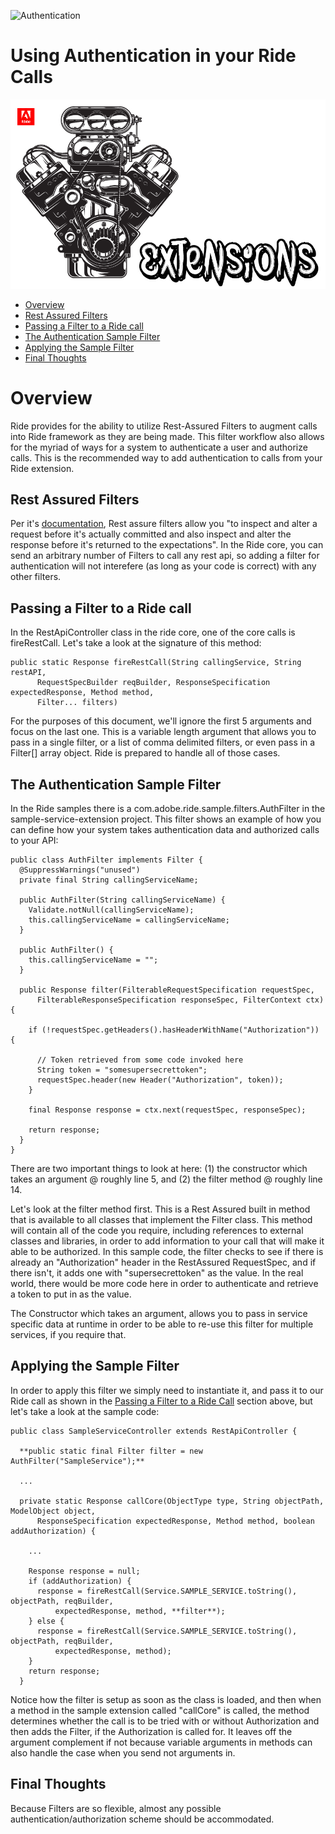 ![Authentication](Ride_Authentication.jpeg)

# Using Authentication in your Ride Calls
![Adobe Ride Extension Logo](images/RideExtLogo.jpg)

* [Overview](#overview)
* [Rest Assured Filters](#rest-assured-filters)
* [Passing a Filter to a Ride call](#passing-a-filter-to-a-ride-call)
* [The Authentication Sample Filter](#the-authentication-sample-filter)
* [Applying the Sample Filter](#applying-the-sample-filter)
* [Final Thoughts](#final-thoughts)

# Overview

Ride provides for the ability to utilize Rest-Assured Filters to augment calls into Ride framework as they are being made.  This filter workflow also allows for the myriad of ways for a system to authenticate a user and authorize calls.  This is the recommended way to add authentication to calls from your Ride extension.

## Rest Assured Filters

Per it's [documentation](https://github.com/rest-assured/rest-assured/wiki/usage#filters), Rest assure filters allow you "to inspect and alter a request before it's actually committed and also inspect and alter the response before it's returned to the expectations".  In the Ride core, you can send an arbitrary number of Filters to call any rest api, so adding a filter for authentication will not interefere (as long as your code is correct) with any other filters.

## Passing a Filter to a Ride call

In the RestApiController class in the ride core, one of the core calls is fireRestCall. Let's take a look at the signature of this method:

```
public static Response fireRestCall(String callingService, String restAPI,
      RequestSpecBuilder reqBuilder, ResponseSpecification expectedResponse, Method method,
      Filter... filters)
```

For the purposes of this document, we'll ignore the first 5 arguments and focus on the last one.  This is a variable length argument that allows you to pass in a single filter, or a list of comma delimited filters, or even pass in a Filter[] array object.  Ride is prepared to handle all of those cases.

## The Authentication Sample Filter

In the Ride samples there is a com.adobe.ride.sample.filters.AuthFilter in the sample-service-extension project.  This filter shows an example of how you can define how your system takes authentication data and authorized calls to your API:

```
public class AuthFilter implements Filter {
  @SuppressWarnings("unused")
  private final String callingServiceName;

  public AuthFilter(String callingServiceName) {
    Validate.notNull(callingServiceName);
    this.callingServiceName = callingServiceName;
  }

  public AuthFilter() {
    this.callingServiceName = "";
  }

  public Response filter(FilterableRequestSpecification requestSpec,
      FilterableResponseSpecification responseSpec, FilterContext ctx) {

    if (!requestSpec.getHeaders().hasHeaderWithName("Authorization")) {

      // Token retrieved from some code invoked here
      String token = "somesupersecrettoken";
      requestSpec.header(new Header("Authorization", token));
    }

    final Response response = ctx.next(requestSpec, responseSpec);

    return response;
  }
}
```

There are two important things to look at here: (1) the constructor which takes an argument @ roughly line 5, and (2) the filter method @ roughly line 14.  

Let's look at the filter method first.  This is a Rest Assured built in method that is available to all classes that implement the Filter class.  This method will contain all of the code you require, including references to external classes and libraries, in order to add information to your call that will make it able to be authorized.  In this sample code, the filter checks to see if there is already an "Authorization" header in the RestAssured RequestSpec, and if there isn't, it adds one with "supersecrettoken" as the value.  In the real world, there would be more  code here in order to authenticate and retrieve a token to put in as the value.

The Constructor which takes an argument, allows you to pass in service specific data at runtime in order to be able to re-use this filter for multiple services, if you require that.

## Applying the Sample Filter

In order to apply this filter we simply need to instantiate it, and pass it to our Ride call as shown in the [Passing a Filter to a Ride Call](#passing-a-filter-to-a-ride-call) section above, but let's take a look at the sample code:

```
public class SampleServiceController extends RestApiController {
  
  **public static final Filter filter = new AuthFilter("SampleService");**
  
  ...
  
  private static Response callCore(ObjectType type, String objectPath, ModelObject object,
      ResponseSpecification expectedResponse, Method method, boolean addAuthorization) {
    
    ...
    
    Response response = null;
    if (addAuthorization) {
      response = fireRestCall(Service.SAMPLE_SERVICE.toString(), objectPath, reqBuilder,
          expectedResponse, method, **filter**);
    } else {
      response = fireRestCall(Service.SAMPLE_SERVICE.toString(), objectPath, reqBuilder,
          expectedResponse, method);
    }
    return response;
  } 
```

Notice how the filter is setup as soon as the class is loaded, and then when a method in the sample extension called "callCore" is called, the method determines whether the call is to be tried with or without Authorization and then adds the Filter, if the Authorization is called for.  It leaves off the argument complement if not because variable arguments in methods can also handle the case when you send not arguments in.

## Final Thoughts

Because Filters are so flexible, almost any possible authentication/authorization scheme should be accommodated.



